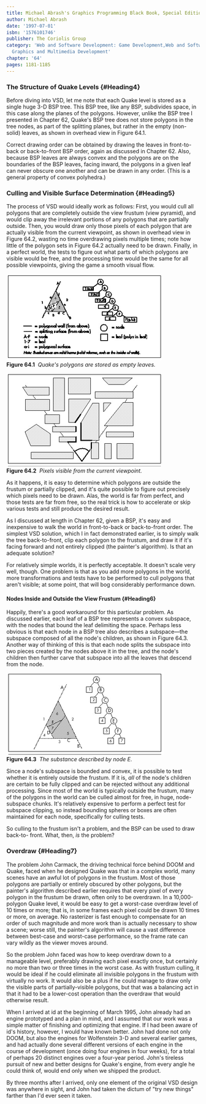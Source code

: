 ```yaml
---
title: Michael Abrash's Graphics Programming Black Book, Special Edition
author: Michael Abrash
date: '1997-07-01'
isbn: '1576101746'
publisher: The Coriolis Group
category: 'Web and Software Development: Game Development,Web and Software Development:
  Graphics and Multimedia Development'
chapter: '64'
pages: 1181-1185
---
```


### The Structure of Quake Levels {#Heading4}

Before diving into VSD, let me note that each Quake level is stored as a
single huge 3-D BSP tree. This BSP tree, like any BSP, subdivides space,
in this case along the planes of the polygons. However, unlike the BSP
tree I presented in Chapter 62, Quake's BSP tree does not store polygons
in the tree nodes, as part of the splitting planes, but rather in the
empty (non-solid) leaves, as shown in overhead view in Figure 64.1.

Correct drawing order can be obtained by drawing the leaves in
front-to-back or back-to-front BSP order, again as discussed in Chapter
62. Also, because BSP leaves are always convex and the polygons are on
the boundaries of the BSP leaves, facing inward, the polygons in a given
leaf can never obscure one another and can be drawn in any order. (This
is a general property of convex polyhedra.)

### Culling and Visible Surface Determination {#Heading5}

The process of VSD would ideally work as follows: First, you would cull
all polygons that are completely outside the view frustum (view
pyramid), and would clip away the irrelevant portions of any polygons
that are partially outside. Then, you would draw only those pixels of
each polygon that are actually visible from the current viewpoint, as
shown in overhead view in Figure 64.2, wasting no time overdrawing
pixels multiple times; note how little of the polygon sets in Figure
64.2 actually need to be drawn. Finally, in a perfect world, the tests
to figure out what parts of which polygons are visible would be free,
and the processing time would be the same for all possible viewpoints,
giving the game a smooth visual flow.

![](images/64-01.jpg)\
 **Figure 64.1**  *Quake's polygons are stored as empty leaves.*

![](images/64-02.jpg)\
 **Figure 64.2**  *Pixels visible from the current viewpoint.*

As it happens, it is easy to determine which polygons are outside the
frustum or partially clipped, and it's quite possible to figure out
precisely which pixels need to be drawn. Alas, the world is far from
perfect, and those tests are far from free, so the real trick is how to
accelerate or skip various tests and still produce the desired result.

As I discussed at length in Chapter 62, given a BSP, it's easy and
inexpensive to walk the world in front-to-back or back-to-front order.
The simplest VSD solution, which I in fact demonstrated earlier, is to
simply walk the tree back-to-front, clip each polygon to the frustum,
and draw it if it's facing forward and not entirely clipped (the
painter's algorithm). Is that an adequate solution?

For relatively simple worlds, it is perfectly acceptable. It doesn't
scale very well, though. One problem is that as you add more polygons in
the world, more transformations and tests have to be performed to cull
polygons that aren't visible; at some point, that will bog considerably
performance down.

#### Nodes Inside and Outside the View Frustum {#Heading6}

Happily, there's a good workaround for this particular problem. As
discussed earlier, each leaf of a BSP tree represents a convex subspace,
with the nodes that bound the leaf delimiting the space. Perhaps less
obvious is that each node in a BSP tree also describes a subspace—the
subspace composed of all the node's children, as shown in Figure 64.3.
Another way of thinking of this is that each node splits the subspace
into two pieces created by the nodes above it in the tree, and the
node's children then further carve that subspace into all the leaves
that descend from the node.

![](images/64-03.jpg)\
 **Figure 64.3**  *The substance described by node E.*

Since a node's subspace is bounded and convex, it is possible to test
whether it is entirely outside the frustum. If it is, *all* of the
node's children are certain to be fully clipped and can be rejected
without any additional processing. Since most of the world is typically
outside the frustum, many of the polygons in the world can be culled
almost for free, in huge, node-subspace chunks. It's relatively
expensive to perform a perfect test for subspace clipping, so instead
bounding spheres or boxes are often maintained for each node,
specifically for culling tests.

So culling to the frustum isn't a problem, and the BSP can be used to
draw back-to- front. What, then, *is* the problem?

### Overdraw {#Heading7}

The problem John Carmack, the driving technical force behind DOOM and
Quake, faced when he designed Quake was that in a complex world, many
scenes have an awful lot of polygons in the frustum. Most of those
polygons are partially or entirely obscured by other polygons, but the
painter's algorithm described earlier requires that every pixel of every
polygon in the frustum be drawn, often only to be overdrawn. In a
10,000-polygon Quake level, it would be easy to get a worst-case
overdraw level of 10 times or more; that is, in some frames each pixel
could be drawn 10 times or more, on average. No rasterizer is fast
enough to compensate for an order of such magnitude and more work than
is actually necessary to show a scene; worse still, the painter's
algorithm will cause a vast difference between best-case and worst-case
performance, so the frame rate can vary wildly as the viewer moves
around.

So the problem John faced was how to keep overdraw down to a manageable
level, preferably drawing each pixel exactly once, but certainly no more
than two or three times in the worst case. As with frustum culling, it
would be ideal if he could eliminate all invisible polygons in the
frustum with virtually no work. It would also be a plus if he could
manage to draw only the visible parts of partially-visible polygons, but
that was a balancing act in that it had to be a lower-cost operation
than the overdraw that would otherwise result.

When I arrived at id at the beginning of March 1995, John already had an
engine prototyped and a plan in mind, and I assumed that our work was a
simple matter of finishing and optimizing that engine. If I had been
aware of id's history, however, I would have known better. John had done
not only DOOM, but also the engines for Wolfenstein 3-D and several
earlier games, and had actually done several different versions of each
engine in the course of development (once doing four engines in four
weeks), for a total of perhaps 20 distinct engines over a four-year
period. John's tireless pursuit of new and better designs for Quake's
engine, from every angle he could think of, would end only when we
shipped the product.

By three months after I arrived, only one element of the original VSD
design was anywhere in sight, and John had taken the dictum of "try new
things" farther than I'd ever seen it taken.
